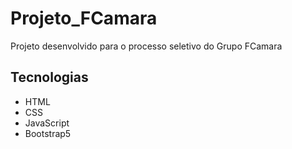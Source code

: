 # Projeto_FCamara

Projeto desenvolvido para o processo seletivo do Grupo FCamara

## Tecnologias

-  HTML
-  CSS
-  JavaScript
-  Bootstrap5
